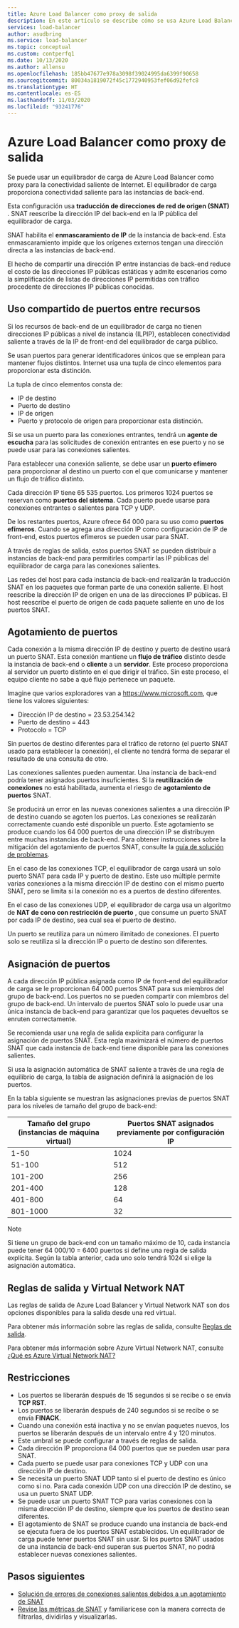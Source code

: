 ```yaml
---
title: Azure Load Balancer como proxy de salida
description: En este artículo se describe cómo se usa Azure Load Balancer como proxy para la conectividad saliente de Internet.
services: load-balancer
author: asudbring
ms.service: load-balancer
ms.topic: conceptual
ms.custom: contperfq1
ms.date: 10/13/2020
ms.author: allensu
ms.openlocfilehash: 185bb47677e978a3098f39024995da6399f90658
ms.sourcegitcommit: 80034a1819072f45c1772940953fef06d92fefc8
ms.translationtype: HT
ms.contentlocale: es-ES
ms.lasthandoff: 11/03/2020
ms.locfileid: "93241776"
---
```

# <a name="outbound-proxy-azure-load-balancer"></a>Azure Load Balancer como proxy de salida

Se puede usar un equilibrador de carga de Azure Load Balancer como proxy para la conectividad saliente de Internet. El equilibrador de carga proporciona conectividad saliente para las instancias de back-end. 

Esta configuración usa **traducción de direcciones de red de origen (SNAT)** . SNAT reescribe la dirección IP del back-end en la IP pública del equilibrador de carga. 

SNAT habilita el **enmascaramiento de IP** de la instancia de back-end. Esta enmascaramiento impide que los orígenes externos tengan una dirección directa a las instancias de back-end. 

El hecho de compartir una dirección IP entre instancias de back-end reduce el costo de las direcciones IP públicas estáticas y admite escenarios como la simplificación de listas de direcciones IP permitidas con tráfico procedente de direcciones IP públicas conocidas. 

## <a name="sharing-ports-across-resources"></a><a name ="snat"></a> Uso compartido de puertos entre recursos

Si los recursos de back-end de un equilibrador de carga no tienen direcciones IP públicas a nivel de instancia (ILPIP), establecen conectividad saliente a través de la IP de front-end del equilibrador de carga público.

Se usan puertos para generar identificadores únicos que se emplean para mantener flujos distintos. Internet usa una tupla de cinco elementos para proporcionar esta distinción.

La tupla de cinco elementos consta de:

* IP de destino
* Puerto de destino
* IP de origen
* Puerto y protocolo de origen para proporcionar esta distinción.

Si se usa un puerto para las conexiones entrantes, tendrá un **agente de escucha** para las solicitudes de conexión entrantes en ese puerto y no se puede usar para las conexiones salientes. 

Para establecer una conexión saliente, se debe usar un **puerto efímero** para proporcionar al destino un puerto con el que comunicarse y mantener un flujo de tráfico distinto. 

Cada dirección IP tiene 65 535 puertos. Los primeros 1024 puertos se reservan como **puertos del sistema**. Cada puerto puede usarse para conexiones entrantes o salientes para TCP y UDP. 

De los restantes puertos, Azure ofrece 64 000 para su uso como **puertos efímeros**. Cuando se agrega una dirección IP como configuración de IP de front-end, estos puertos efímeros se pueden usar para SNAT.

A través de reglas de salida, estos puertos SNAT se pueden distribuir a instancias de back-end para permitirles compartir las IP públicas del equilibrador de carga para las conexiones salientes.

Las redes del host para cada instancia de back-end realizarán la traducción SNAT en los paquetes que forman parte de una conexión saliente. El host reescribe la dirección IP de origen en una de las direcciones IP públicas. El host reescribe el puerto de origen de cada paquete saliente en uno de los puertos SNAT.

## <a name="exhausting-ports"></a><a name="scenarios"></a> Agotamiento de puertos

Cada conexión a la misma dirección IP de destino y puerto de destino usará un puerto SNAT. Esta conexión mantiene un **flujo de tráfico** distinto desde la instancia de back-end o **cliente** a un **servidor**. Este proceso proporciona al servidor un puerto distinto en el que dirigir el tráfico. Sin este proceso, el equipo cliente no sabe a qué flujo pertenece un paquete.

Imagine que varios exploradores van a https://www.microsoft.com, que tiene los valores siguientes:

* Dirección IP de destino = 23.53.254.142
* Puerto de destino = 443
* Protocolo = TCP

Sin puertos de destino diferentes para el tráfico de retorno (el puerto SNAT usado para establecer la conexión), el cliente no tendrá forma de separar el resultado de una consulta de otro.

Las conexiones salientes pueden aumentar. Una instancia de back-end podría tener asignados puertos insuficientes. Si la **reutilización de conexiones** no está habilitada, aumenta el riesgo de **agotamiento de puertos** SNAT.

Se producirá un error en las nuevas conexiones salientes a una dirección IP de destino cuando se agoten los puertos. Las conexiones se realizarán correctamente cuando esté disponible un puerto. Este agotamiento se produce cuando los 64 000 puertos de una dirección IP se distribuyen entre muchas instancias de back-end. Para obtener instrucciones sobre la mitigación del agotamiento de puertos SNAT, consulte la [guía de solución de problemas](https://docs.microsoft.com/azure/load-balancer/troubleshoot-outbound-connection).  

En el caso de las conexiones TCP, el equilibrador de carga usará un solo puerto SNAT para cada IP y puerto de destino. Este uso múltiple permite varias conexiones a la misma dirección IP de destino con el mismo puerto SNAT, pero se limita si la conexión no es a puertos de destino diferentes.

En el caso de las conexiones UDP, el equilibrador de carga usa un algoritmo de **NAT de cono con restricción de puerto** , que consume un puerto SNAT por cada IP de destino, sea cual sea el puerto de destino. 

Un puerto se reutiliza para un número ilimitado de conexiones. El puerto solo se reutiliza si la dirección IP o puerto de destino son diferentes.

## <a name="port-allocation"></a><a name="preallocatedports"></a> Asignación de puertos

A cada dirección IP pública asignada como IP de front-end del equilibrador de carga se le proporcionan 64 000 puertos SNAT para sus miembros del grupo de back-end. Los puertos no se pueden compartir con miembros del grupo de back-end. Un intervalo de puertos SNAT solo lo puede usar una única instancia de back-end para garantizar que los paquetes devueltos se enruten correctamente. 

Se recomienda usar una regla de salida explícita para configurar la asignación de puertos SNAT. Esta regla maximizará el número de puertos SNAT que cada instancia de back-end tiene disponible para las conexiones salientes. 

Si usa la asignación automática de SNAT saliente a través de una regla de equilibrio de carga, la tabla de asignación definirá la asignación de los puertos.

En la <a name="snatporttable"></a>tabla siguiente se muestran las asignaciones previas de puertos SNAT para los niveles de tamaño del grupo de back-end:

| Tamaño del grupo (instancias de máquina virtual) | Puertos SNAT asignados previamente por configuración IP |
| --- | --- |
| 1-50 | 1024 |
| 51-100 | 512 |
| 101-200 | 256 |
| 201-400 | 128 |
| 401-800 | 64 |
| 801-1000 | 32 | 

>[!NOTE]
> Si tiene un grupo de back-end con un tamaño máximo de 10, cada instancia puede tener 64 000/10 = 6400 puertos si define una regla de salida explícita. Según la tabla anterior, cada uno solo tendrá 1024 si elige la asignación automática.

## <a name="outbound-rules-and-virtual-network-nat"></a><a name="outboundrules"></a> Reglas de salida y Virtual Network NAT

Las reglas de salida de Azure Load Balancer y Virtual Network NAT son dos opciones disponibles para la salida desde una red virtual.

Para obtener más información sobre las reglas de salida, consulte [Reglas de salida](outbound-rules.md).

Para obtener más información sobre Azure Virtual Network NAT, consulte [¿Qué es Azure Virtual Network NAT?](../virtual-network/nat-overview.md)

## <a name="constraints"></a>Restricciones

*   Los puertos se liberarán después de 15 segundos si se recibe o se envía **TCP RST**.
*   Los puertos se liberarán después de 240 segundos si se recibe o se envía **FINACK**.
*   Cuando una conexión está inactiva y no se envían paquetes nuevos, los puertos se liberarán después de un intervalo entre 4 y 120 minutos.
  * Este umbral se puede configurar a través de reglas de salida.
*   Cada dirección IP proporciona 64 000 puertos que se pueden usar para SNAT.
*   Cada puerto se puede usar para conexiones TCP y UDP con una dirección IP de destino.
  * Se necesita un puerto SNAT UDP tanto si el puerto de destino es único como si no. Para cada conexión UDP con una dirección IP de destino, se usa un puerto SNAT UDP.
  * Se puede usar un puerto SNAT TCP para varias conexiones con la misma dirección IP de destino, siempre que los puertos de destino sean diferentes.
*   El agotamiento de SNAT se produce cuando una instancia de back-end se ejecuta fuera de los puertos SNAT establecidos. Un equilibrador de carga puede tener puertos SNAT sin usar. Si los puertos SNAT usados de una instancia de back-end superan sus puertos SNAT, no podrá establecer nuevas conexiones salientes.

## <a name="next-steps"></a>Pasos siguientes

*   [Solución de errores de conexiones salientes debidos a un agotamiento de SNAT](https://docs.microsoft.com/azure/load-balancer/troubleshoot-outbound-connection)
*   [Revise las métricas de SNAT](https://docs.microsoft.com/azure/load-balancer/load-balancer-standard-diagnostics#how-do-i-check-my-snat-port-usage-and-allocation) y familiarícese con la manera correcta de filtrarlas, dividirlas y visualizarlas.

